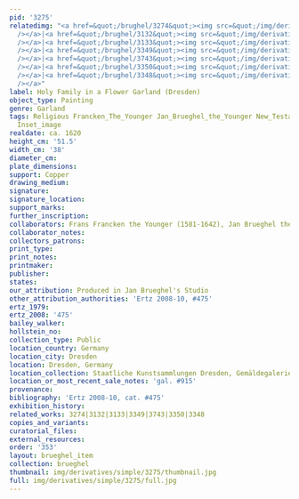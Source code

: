 ```yaml
---
pid: '3275'
relatedimg: "<a href=&quot;/brughel/3274&quot;><img src=&quot;/img/derivatives/simple/3274/thumbnail.jpg&quot;
  /></a>|<a href=&quot;/brughel/3132&quot;><img src=&quot;/img/derivatives/simple/3132/thumbnail.jpg&quot;
  /></a>|<a href=&quot;/brughel/3133&quot;><img src=&quot;/img/derivatives/simple/3133/thumbnail.jpg&quot;
  /></a>|<a href=&quot;/brughel/3349&quot;><img src=&quot;/img/derivatives/simple/3349/thumbnail.jpg&quot;
  /></a>|<a href=&quot;/brughel/3743&quot;><img src=&quot;/img/derivatives/simple/3743/thumbnail.jpg&quot;
  /></a>|<a href=&quot;/brughel/3350&quot;><img src=&quot;/img/derivatives/simple/3350/thumbnail.jpg&quot;
  /></a>|<a href=&quot;/brughel/3348&quot;><img src=&quot;/img/derivatives/simple/3348/thumbnail.jpg&quot;
  /></a>"
label: Holy Family in a Flower Garland (Dresden)
object_type: Painting
genre: Garland
tags: Religious Francken_The_Younger Jan_Brueghel_the_Younger New_Testament Flowers
  Inset_image
realdate: ca. 1620
height_cm: '51.5'
width_cm: '38'
diameter_cm: 
plate_dimensions: 
support: Copper
drawing_medium: 
signature: 
signature_location: 
support_marks: 
further_inscription: 
collaborators: Frans Francken the Younger (1581-1642), Jan Brueghel the Younger (1601-1678)
collaborator_notes: 
collectors_patrons: 
print_type: 
print_notes: 
printmaker: 
publisher: 
states: 
our_attribution: Produced in Jan Brueghel's Studio
other_attribution_authorities: 'Ertz 2008-10, #475'
ertz_1979: 
ertz_2008: '475'
bailey_walker: 
hollstein_no: 
collection_type: Public
location_country: Germany
location_city: Dresden
location: Dresden, Germany
location_collection: Staatliche Kunstsammlungen Dresden, Gemäldegalerie Alte Meister
location_or_most_recent_sale_notes: 'gal. #915'
provenance: 
bibliography: 'Ertz 2008-10, cat. #475'
exhibition_history: 
related_works: 3274|3132|3133|3349|3743|3350|3348
copies_and_variants: 
curatorial_files: 
external_resources: 
order: '353'
layout: brueghel_item
collection: brueghel
thumbnail: img/derivatives/simple/3275/thumbnail.jpg
full: img/derivatives/simple/3275/full.jpg
---
```

